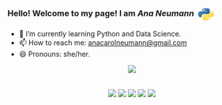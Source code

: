 ### Hello! Welcome to my page! I am *Ana Neumann* <img align="center" alt="Rafa-Python" height="30" width="40" src="https://raw.githubusercontent.com/devicons/devicon/master/icons/python/python-original.svg">

- 🌱 I’m currently learning Python and Data Science.
- 📫 How to reach me: anacarolneumann@gmail.com
- 😄 Pronouns: she/her.
<div align="center">
  <a href="https://github.com/anacbneumann">
  <img height="180em" src="https://github-readme-stats.vercel.app/api?username=anacbneumann&show_icons=true&theme=radical&include_all_commits=true&count_private=true"/>

##
    
<div> 
  <a href="https://instagram.com/anabrnc" target="_blank"><img src="https://img.shields.io/badge/-Instagram-%23E4405F?style=for-the-badge&logo=instagram&logoColor=white" target="_blank"></a>
 <a href="https://discord.gg/MsBafEn5cb" target="_blank"><img src="https://img.shields.io/badge/Discord-7289DA?style=for-the-badge&logo=discord&logoColor=white" target="_blank"></a> 
  <a href = "mailto:anacarolneumann@gmail.com"><img src="https://img.shields.io/badge/-Gmail-%23333?style=for-the-badge&logo=gmail&logoColor=white" target="_blank"></a>
  <a href="https://www.linkedin.com/in/anacbneumann/" target="_blank"><img src="https://img.shields.io/badge/-LinkedIn-%230077B5?style=for-the-badge&logo=linkedin&logoColor=white" target="_blank"></a> 
   <a href = "https://dev.to/anacbneumann"><img src="https://img.shields.io/badge/dev.to-0A0A0A?style=for-the-badge&logo=dev.to&logoColor=white" target="_blank"></a>

